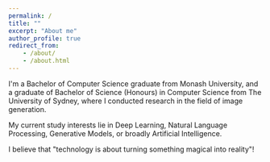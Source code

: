```yaml
---
permalink: /
title: ""
excerpt: "About me"
author_profile: true
redirect_from:
    - /about/
    - /about.html
---
```


I'm a Bachelor of Computer Science graduate from Monash University, and a graduate of Bachelor of Science (Honours) in Computer Science from The University of Sydney, where I conducted research in the field of image generation.

My current study interests lie in Deep Learning, Natural Language Processing, Generative Models, or broadly Artificial Intelligence. 

I believe that "technology is about turning something magical into reality"!